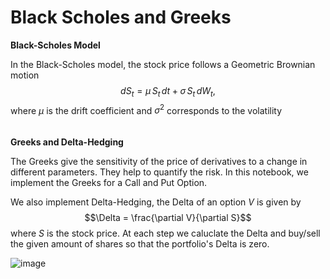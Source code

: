 # Black Scholes and Greeks

**Black-Scholes Model**

In the Black-Scholes model, the stock price follows a Geometric Brownian motion
$$dS_t = \mu \, S_t \, dt + \sigma \, S_t \, dW_t,$$
where $\mu$ is the drift coefficient and $\sigma^2$ corresponds to the volatility \
\
\
**Greeks and Delta-Hedging**

The Greeks give the sensitivity of the price of derivatives to a change in different parameters. They help to quantify the risk. In this notebook, we implement the Greeks for a Call and Put Option.

We also implement Delta-Hedging, the Delta of an option $V$ is given by
$$\Delta = \frac{\partial V}{\partial S}$$
where $S$ is the stock price. At each step we caluclate the Delta and buy/sell the given amount of shares so that the portfolio's Delta is zero.

![image](https://github.com/alexisdpc/Black-Scholes-and-Greeks/assets/124795834/13b9e5cb-d120-4294-8a57-63a870ce44a7)

